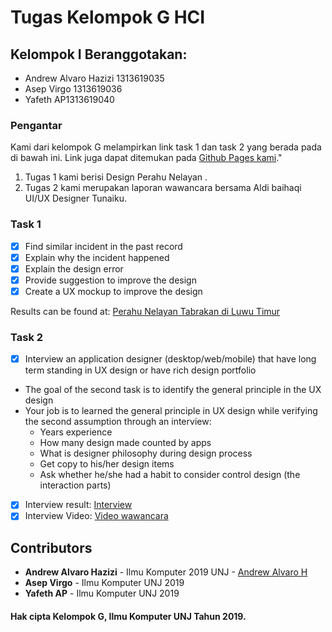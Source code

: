 # Tugas Kelompok G HCI

## Kelompok I Beranggotakan:
* Andrew Alvaro Hazizi 1313619035
* Asep Virgo 1313619036
* Yafeth AP1313619040

### Pengantar
Kami dari kelompok G melampirkan link task 1 dan task 2 yang berada pada di bawah ini. Link juga dapat ditemukan pada [Github Pages kami](https://kelompokg.github.io/kelompok-g-hci/)."

1. Tugas 1 kami berisi Design Perahu Nelayan .
2. Tugas 2 kami merupakan laporan wawancara bersama Aldi baihaqi UI/UX Designer Tunaiku.

### Task 1
- [x] Find similar incident in the past record
- [x] Explain why the incident happened
- [x] Explain the design error
- [x] Provide suggestion to improve the design
- [x] Create a UX mockup to improve the design

Results can be found at: [Perahu Nelayan Tabrakan di Luwu Timur](https://github.com/AlvaroBinAndrew/kelompok-g-hci/tree/master/Task%201)


### Task 2
- [x] Interview an application designer (desktop/web/mobile) that have long term standing in UX design or have rich design portfolio
- The goal of the second task is to identify the general principle in the UX design
- Your job is to learned the general principle in UX design while verifying the second assumption through an interview:
  - Years experience
  - How many design made counted by apps
  - What is designer philosophy during design process
  - Get copy to his/her design items
  - Ask whether he/she had a habit to consider control design (the interaction parts)
  
- [x] Interview result: [Interview](https://github.com/AlvaroBinAndrew/kelompok-g-hci/tree/master/Task%202)
- [x] Interview Video: [Video wawancara](https://youtu.be/8ej79xYaC_Q)

## Contributors
* **Andrew Alvaro Hazizi** - Ilmu Komputer 2019 UNJ - [Andrew Alvaro H](https://github.com/AlvaroBinAndrew)
* **Asep Virgo** - Ilmu Komputer UNJ 2019
* **Yafeth AP** - Ilmu Komputer UNJ 2019 

#### Hak cipta Kelompok G, Ilmu Komputer UNJ Tahun 2019.
